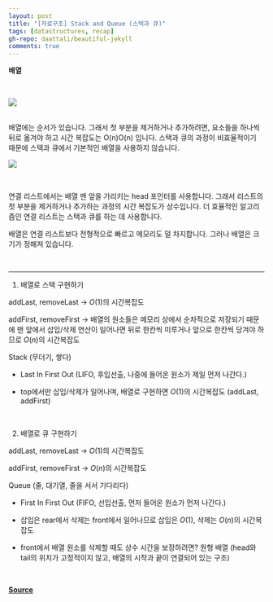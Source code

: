```yaml
---
layout: post
title: "[자료구조] Stack and Queue (스택과 큐)"
tags: [datastructures, recap]
gh-repo: daattali/beautiful-jekyll
comments: true
---
```


**배열**

 <br>

![](https://cphinf.pstatic.net/mooc/20210430_116/1619710888106cD9Y6_PNG/mceclip2.png)

 <br>
배열에는 순서가 있습니다. 그래서 첫 부분을 제거하거나 추가하려면, 요소들을 하나씩 뒤로 옮겨야 하고 시간 복잡도는  O(n)O(n) 입니다. 스택과 큐의 과정이 비효율적이기 때문에 스택과 큐에서 기본적인 배열을 사용하지 않습니다.

 <br>

![](https://cphinf.pstatic.net/mooc/20210430_171/1619710615606kqDy2_PNG/mceclip1.png)

<br>

연결 리스트에서는 배열 맨 앞을 가리키는 head 포인터를 사용합니다. 그래서 리스트의 첫 부분을 제거하거나 추가하는 과정의 시간 복잡도가 상수입니다. 더 효율적인 알고리즘인 연결 리스트는 스택과 큐를 하는 데 사용합니다.


배열은 연결 리스트보다 전형적으로 빠르고 메모리도 덜 차지합니다. 그러나 배열은 크기가 정해져 있습니다.

<br>
<HR>

1. 배열로 스택 구현하기

addLast, removeLast -> $O(1)$의 시간복잡도

addFirst, removeFirst -> 배열의 원소들은 메모리 상에서 순차적으로 저장되기 때문에 맨 앞에서 삽입/삭제 연산이 일어나면 뒤로 한칸씩 미루거나 앞으로 한칸씩 당겨야 하므로 $O(n)$의 시간복잡도

Stack (무더기, 쌓다)

- Last In First Out (LIFO, 후입선출, 나중에 들어온 원소가 제일 먼저 나간다.)

- top에서만 삽입/삭제가 일어나며, 배열로 구현하면 $O(1)$의 시간복잡도 (addLast, addFirst)

 <br>

2. 배열로 큐 구현하기

addLast, removeLast -> $O(1)$의 시간복잡도

addFirst, removeFirst -> $O(n)$의 시간복잡도

Queue (줄, 대기열, 줄을 서서 기다리다)

- First In First Out (FIFO, 선입선출, 먼저 들어온 원소가 먼저 나간다.)

- 삽입은 rear에서 삭제는 front에서 일어나므로 삽입은 $O(1)$, 삭제는 $O(n)$의 시간복잡도

- front에서 배열 원소를 삭제할 때도 상수 시간을 보장하려면? 원형 배열 (head와 tail의 위치가 고정적이지 않고, 배열의 시작과 끝이 연결되어 있는 구조)


<br>

[**Source**](https://www.boostcourse.org/cs204/joinLectures/145114)
